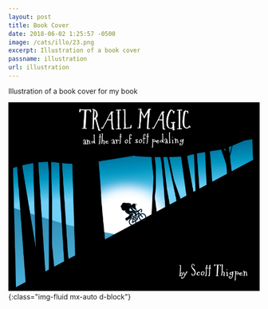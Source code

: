 ```yaml
---
layout: post
title: Book Cover
date: 2018-06-02 1:25:57 -0500
image: /cats/illo/23.png
excerpt: Illustration of a book cover
passname: illustration
url: illustration
---
```


Illustration of a book cover for my book

![image-title-here](/assets/img/cats/illo/23.png){:class="img-fluid mx-auto d-block"}
